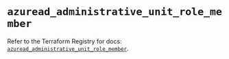 # `azuread_administrative_unit_role_member`

Refer to the Terraform Registry for docs: [`azuread_administrative_unit_role_member`](https://registry.terraform.io/providers/hashicorp/azuread/2.50.0/docs/resources/administrative_unit_role_member).
